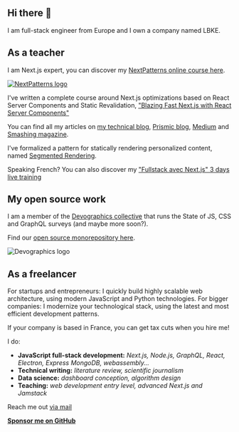 ## Hi there 👋

I am full-stack engineer from Europe and I own a company named LBKE. 

## As a teacher

I am Next.js expert, you can discover my [NextPatterns online course here](https://nextpatterns.dev).

[![NextPatterns logo](https://nextpatterns.dev/logo.svg)](https://nextpatterns.dev)

I've written a complete course around Next.js optimizations based on React Server Components and Static Revalidation, ["Blazing Fast Next.js with React Server Components"](https://www.newline.co/courses/blazing-fast-next.js-with-react-server-components)

You can find all my articles on [my technical blog](https://www.ericburel.tech/blog), [Prismic blog](https://prismic.io/blog/authors/eric-burel), [Medium](https://medium.com/@eric.burel) and [Smashing magazine](https://www.smashingmagazine.com/author/eric-burel/).

I've formalized a pattern for statically rendering personalized content, named [Segmented Rendering](https://www.smashingmagazine.com/2022/07/new-pattern-jamstack-segmented-rendering/).

Speaking French? You can also discover my ["Fullstack avec Next.js" 3 days live training](https://www.formationnextjs.fr/)

## My open source work

I am a member of the [Devographics collective](https://www.devographics.com/) that runs the State of JS, CSS and GraphQL surveys (and maybe more soon?).

Find our [open source monorepository here](https://github.com/Devographics/Monorepo).

![Devographics logo](https://www.devographics.com/devographics-logo.png)

## As a freelancer

For startups and entrepreneurs: I quickly build highly scalable web architecture, using modern JavaScript and Python technologies.
For bigger companies: I modernize your technological stack, using the latest and most efficient development patterns.

If your company is based in France, you can get tax cuts when you hire me!

I do:
- **JavaScript full-stack development:** *Next.js, Node.js, GraphQL, React, Electron, Express MongoDB, webassembly...*
- **Technical writing:** *literature review, scientific journalism*
- **Data science:**  *dashboard conception, algorithm design*
- **Teaching:** *web development entry level, advanced Next.js and Jamstack*


Reach me out <a href="mailto:eb@lbke.fr">via mail</a>

**[Sponsor me on GitHub](https://github.com/sponsors/eric-burel)**
